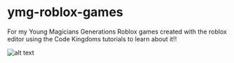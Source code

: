 # ymg-roblox-games
For my Young Magicians Generations Roblox games created with the roblox editor using the Code Kingdoms tutorials to learn about it!!

![alt text](https://drive.google.com/open?id=1NNNmYvQYac4wD1do15n1WFuXruzr06HE)
